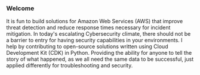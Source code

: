 ### Welcome

It is fun to build solutions for Amazon Web Services (AWS) that improve threat detection and reduce response times necessary for incident mitigation. In today's escalating Cybersecurity climate, there should not be a barrier to entry for having security capabilities in your environments. I help by contributing to open-source solutions written using Cloud Development Kit (CDK) in Python. Providing the ability for anyone to tell the story of what happened, as we all need the same data to be successful, just applied differently for troubleshooting and security.
